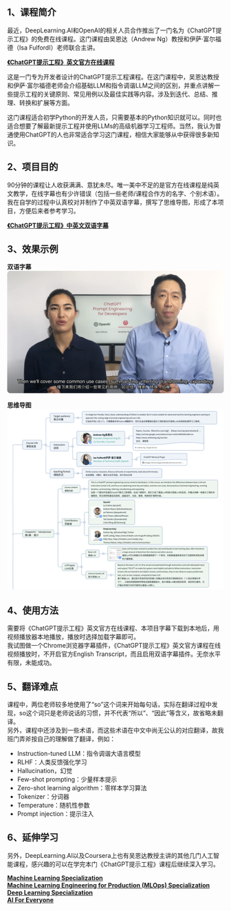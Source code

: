 ## 1、课程简介
最近，DeepLearning.AI和OpenAI的相关人员合作推出了一门名为《ChatGPT提示工程》的免费在线课程。这门课程由吴恩达（Andrew Ng）教授和伊萨·富尔福德（Isa FulfordI）老师联合主讲。<br>

[**《ChatGPT提示工程》英文官方在线课程**](https://www.deeplearning.ai/short-courses/chatgpt-prompt-engineering-for-developers/)

这是一门专为开发者设计的ChatGPT提示工程课程。在这门课程中，吴恩达教授和伊萨·富尔福德老师会介绍基础LLM和指令调谐LLM之间的区别，并重点讲解一些提示工程的关键原则、常见用例以及最佳实践等内容。涉及到迭代、总结、推理、转换和扩展等方面。<br>

这门课程适合初学Python的开发人员，只需要基本的Python知识就可以。同时也适合想要了解最新提示工程并使用LLMs的高级机器学习工程师。当然，我认为普通使用ChatGPT的人也非常适合学习这门课程，相信大家能够从中获得很多新知识。<br>

## 2、项目目的

90分钟的课程让人收获满满、意犹未尽。唯一美中不足的是官方在线课程是纯英文教学，在线字幕也有少许错误（包括一些老师/课程合作方的名字、个别术语）。我在自学的过程中认真校对并制作了中英双语字幕，撰写了思维导图，形成了本项目，方便后来者参考学习。<br>

[**《ChatGPT提示工程》中英文双语字幕**](https://github.com/Pengree/ChatGPT-Prompt-Engineering-Chinese-Subtitle/tree/main/Subtitles)

## 3、效果示例

**双语字幕**
![双语字幕!](/images/bilingual_sub_screen.png "双语字幕")

**思维导图**
![思维导图!](/images/mind_map_example.png "思维导图")

## 4、使用方法
需要将《ChatGPT提示工程》英文官方在线课程、本项目字幕下载到本地后，用视频播放器本地播放，播放时选择加载字幕即可。<br>
我试图做一个Chrome浏览器字幕插件，《ChatGPT提示工程》英文官方课程在线视频播放时，不开启官方English Transcript，而且启用双语字幕插件。无奈水平有限，未能成功。<br>


## 5、翻译难点
课程中，两位老师较多地使用了“so”这个词来开始每句话，实际在翻译过程中发现，so这个词只是老师说话的习惯，并不代表“所以”、“因此”等含义，故省略未翻译。<br>
另外，课程中还涉及到一些术语，而这些术语在中文中尚无公认的对应翻译，故我班门弄斧按自己的理解做了翻译，例如：<br>
* Instruction-tuned LLM：指令调谐大语言模型<br>
* RLHF：人类反馈强化学习<br>
* Hallucination，幻觉
* Few-shot prompting：少量样本提示<br>
* Zero-shot learning algorithm：零样本学习算法<br>
* Tokenizer：分词器<br>
* Temperature：随机性参数<br>
* Prompt injection：提示注入<br>



## 6、延伸学习
另外，DeepLearning.AI以及Coursera上也有吴恩达教授主讲的其他几门人工智能课程，感兴趣的可以在学完本门《ChatGPT提示工程》课程后继续深入学习。<br>

[**Machine Learning Specialization**](https://bit.ly/3GxPt9n)<br>
[**Machine Learning Engineering for Production (MLOps) Specialization**](https://bit.ly/3wQ46QB)<br>
[**Deep Learning Specialization**](https://bit.ly/3MSrT9t)<br>
[**AI For Everyone**](https://bit.ly/3NSxzR9)<br>


